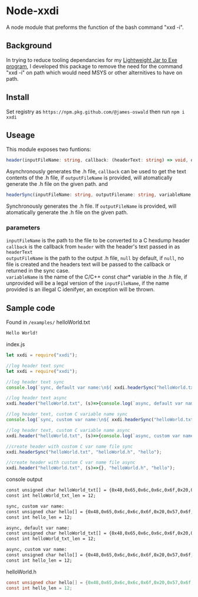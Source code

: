 # Node-xxdi
A node module that preforms the function of the bash command "xxd -i". 

## Background
In trying to reduce tooling dependancies for my [Lightweight Jar to Exe program](https://github.com/James-Oswald/Lightweight-Jar-To-Exe), I developed this package to
remove the need for the command "xxd -i" on path which would need MSYS or other alternitives to have on path. 

## Install 
Set registry as
```https://npm.pkg.github.com/@james-oswald```
then run
```npm i xxdi```

## Useage
This module exposes two funtions:
```ts
header(inputFileName: string, callback: (headerText: string) => void, outputFileName: string, variableName: string): void
``` 
Asynchronously generates the .h file, `callback` can be used to get the text contents of the .h file, if `outputFileName` is provided, will atomatically generate the .h file on the given path. 
and
```ts
headerSync(inputFileName: string, outputFilename: string, variableName: string): string
```
Synchronously generates the .h file. If `outputFileName` is provided, will atomatically generate the .h file on the given path. 

### parameters
`inputFileName` is the path to the file to be converted to a C hexdump header  
`callback` is the callback from `header` with the header's text passed in as `headerText`  
`outputFileName` is the path to the output .h file, `null` by default, if `null`, no file is created and the headers text will be passed to the callback or returned in the sync case.  
`variableName` is the name of the C/C++ const char* variable in the .h file, if unprovided will be a legal version of the `inputFileName`, if the name provided is an illegal C idenifyer, an exception will be thrown.   

## Sample code
Found in `/examples/`
helloWorld.txt
```txt
Hello World!
```
index.js
```js
let xxdi = require("xxdi");

//log header text sync
let xxdi = require("xxdi");

//log header text sync
console.log(`sync, default var name:\n${ xxdi.headerSync("helloWorld.txt") }\n`);

//log header text async
xxdi.header("helloWorld.txt", (s)=>{console.log(`async, default var name:\n${ s }\n`);});

//log header text, custom C variable name sync
console.log(`sync, custom var name:\n${ xxdi.headerSync("helloWorld.txt", null, "hello") }\n`);

//log header text, custom C variable name async
xxdi.header("helloWorld.txt", (s)=>{console.log(`async, custom var name:\n${ s }\n`);}, null, "hello");

//create header with custom C var name file sync 
xxdi.headerSync("helloWorld.txt", "helloWorld.h", "hello");

//create header with custom C var name file async 
xxdi.header("helloWorld.txt", (s)=>{}, "helloWorld.h", "hello");
```
console output
```txt
const unsigned char helloWorld_txt[] = {0x48,0x65,0x6c,0x6c,0x6f,0x20,0x57,0x6f,0x72,0x6c,0x64,0x21};
const int helloWorld_txt_len = 12;

sync, custom var name:
const unsigned char hello[] = {0x48,0x65,0x6c,0x6c,0x6f,0x20,0x57,0x6f,0x72,0x6c,0x64,0x21};
const int hello_len = 12;

async, default var name:
const unsigned char helloWorld_txt[] = {0x48,0x65,0x6c,0x6c,0x6f,0x20,0x57,0x6f,0x72,0x6c,0x64,0x21};
const int helloWorld_txt_len = 12;

async, custom var name:
const unsigned char hello[] = {0x48,0x65,0x6c,0x6c,0x6f,0x20,0x57,0x6f,0x72,0x6c,0x64,0x21};
const int hello_len = 12;
```
helloWorld.h
```c
const unsigned char hello[] = {0x48,0x65,0x6c,0x6c,0x6f,0x20,0x57,0x6f,0x72,0x6c,0x64,0x21};
const int hello_len = 12;
```


